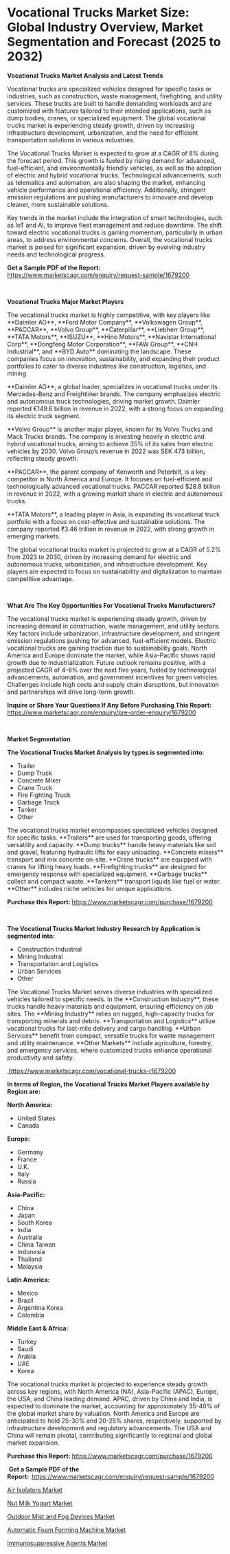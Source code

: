 <p><h1>Vocational Trucks Market Size: Global Industry Overview, Market Segmentation and Forecast (2025 to 2032)</h1></p><p><strong>Vocational Trucks Market Analysis and Latest Trends</strong></p>
<p><p>Vocational trucks are specialized vehicles designed for specific tasks or industries, such as construction, waste management, firefighting, and utility services. These trucks are built to handle demanding workloads and are customized with features tailored to their intended applications, such as dump bodies, cranes, or specialized equipment. The global vocational trucks market is experiencing steady growth, driven by increasing infrastructure development, urbanization, and the need for efficient transportation solutions in various industries.</p><p>The Vocational Trucks Market is expected to grow at a CAGR of 8% during the forecast period. This growth is fueled by rising demand for advanced, fuel-efficient, and environmentally friendly vehicles, as well as the adoption of electric and hybrid vocational trucks. Technological advancements, such as telematics and automation, are also shaping the market, enhancing vehicle performance and operational efficiency. Additionally, stringent emission regulations are pushing manufacturers to innovate and develop cleaner, more sustainable solutions.</p><p>Key trends in the market include the integration of smart technologies, such as IoT and AI, to improve fleet management and reduce downtime. The shift toward electric vocational trucks is gaining momentum, particularly in urban areas, to address environmental concerns. Overall, the vocational trucks market is poised for significant expansion, driven by evolving industry needs and technological progress.</p></p>
<p><strong>Get a Sample PDF of the Report:&nbsp;</strong> <a href="https://www.marketscagr.com/enquiry/request-sample/1679200?utm_campaign=1944&utm_medium=2&utm_source=Github&utm_content=ia&utm_term=21012025&utm_id=vocational-trucks">https://www.marketscagr.com/enquiry/request-sample/1679200</a></p>
<p>&nbsp;</p>
<p><strong>Vocational Trucks Major Market Players</strong></p>
<p><p>The vocational trucks market is highly competitive, with key players like **Daimler AG**, **Ford Motor Company**, **Volkswagen Group**, **PACCAR**, **Volvo Group**, **Caterpillar**, **Liebherr Group**, **TATA Motors**, **ISUZU**, **Hino Motors**, **Navistar International Corp**, **Dongfeng Motor Corporation**, **FAW Group**, **CNH Industrial**, and **BYD Auto** dominating the landscape. These companies focus on innovation, sustainability, and expanding their product portfolios to cater to diverse industries like construction, logistics, and mining.</p><p>**Daimler AG**, a global leader, specializes in vocational trucks under its Mercedes-Benz and Freightliner brands. The company emphasizes electric and autonomous truck technologies, driving market growth. Daimler reported €149.6 billion in revenue in 2022, with a strong focus on expanding its electric truck segment.</p><p>**Volvo Group** is another major player, known for its Volvo Trucks and Mack Trucks brands. The company is investing heavily in electric and hybrid vocational trucks, aiming to achieve 35% of its sales from electric vehicles by 2030. Volvo Group’s revenue in 2022 was SEK 473 billion, reflecting steady growth.</p><p>**PACCAR**, the parent company of Kenworth and Peterbilt, is a key competitor in North America and Europe. It focuses on fuel-efficient and technologically advanced vocational trucks. PACCAR reported $28.8 billion in revenue in 2022, with a growing market share in electric and autonomous trucks.</p><p>**TATA Motors**, a leading player in Asia, is expanding its vocational truck portfolio with a focus on cost-effective and sustainable solutions. The company reported ₹3.46 trillion in revenue in 2022, with strong growth in emerging markets.</p><p>The global vocational trucks market is projected to grow at a CAGR of 5.2% from 2023 to 2030, driven by increasing demand for electric and autonomous trucks, urbanization, and infrastructure development. Key players are expected to focus on sustainability and digitalization to maintain competitive advantage.</p></p>
<p>&nbsp;</p>
<p><strong>What Are The Key Opportunities For Vocational Trucks Manufacturers?</strong></p>
<p><p>The vocational trucks market is experiencing steady growth, driven by increasing demand in construction, waste management, and utility sectors. Key factors include urbanization, infrastructure development, and stringent emission regulations pushing for advanced, fuel-efficient models. Electric vocational trucks are gaining traction due to sustainability goals. North America and Europe dominate the market, while Asia-Pacific shows rapid growth due to industrialization. Future outlook remains positive, with a projected CAGR of 4-6% over the next five years, fueled by technological advancements, automation, and government incentives for green vehicles. Challenges include high costs and supply chain disruptions, but innovation and partnerships will drive long-term growth.</p></p>
<p><strong>Inquire or Share Your Questions If Any Before Purchasing This Report:</strong> <a href="https://www.marketscagr.com/enquiry/pre-order-enquiry/1679200?utm_campaign=1944&utm_medium=2&utm_source=Github&utm_content=ia&utm_term=21012025&utm_id=vocational-trucks">https://www.marketscagr.com/enquiry/pre-order-enquiry/1679200</a></p>
<p>&nbsp;</p>
<p><strong>Market Segmentation</strong></p>
<p><strong>The Vocational Trucks Market Analysis by types is segmented into:</strong></p>
<p><ul><li>Trailer</li><li>Dump Truck</li><li>Concrete Mixer</li><li>Crane Truck</li><li>Fire Fighting Truck</li><li>Garbage Truck</li><li>Tanker</li><li>Other</li></ul></p>
<p><p>The vocational trucks market encompasses specialized vehicles designed for specific tasks. **Trailers** are used for transporting goods, offering versatility and capacity. **Dump trucks** handle heavy materials like soil and gravel, featuring hydraulic lifts for easy unloading. **Concrete mixers** transport and mix concrete on-site. **Crane trucks** are equipped with cranes for lifting heavy loads. **Firefighting trucks** are designed for emergency response with specialized equipment. **Garbage trucks** collect and compact waste. **Tankers** transport liquids like fuel or water. **Other** includes niche vehicles for unique applications.</p></p>
<p><strong>Purchase this Report:&nbsp;</strong><a href="https://www.marketscagr.com/purchase/1679200?utm_campaign=1944&utm_medium=2&utm_source=Github&utm_content=ia&utm_term=21012025&utm_id=vocational-trucks">https://www.marketscagr.com/purchase/1679200</a></p>
<p>&nbsp;</p>
<p><strong>The Vocational Trucks Market Industry Research by Application is segmented into:</strong></p>
<p><ul><li>Construction Industrial</li><li>Mining Industral</li><li>Transportation and Logistics</li><li>Urban Services</li><li>Other</li></ul></p>
<p><p>The Vocational Trucks Market serves diverse industries with specialized vehicles tailored to specific needs. In the **Construction Industry**, these trucks handle heavy materials and equipment, ensuring efficiency on job sites. The **Mining Industry** relies on rugged, high-capacity trucks for transporting minerals and debris. **Transportation and Logistics** utilize vocational trucks for last-mile delivery and cargo handling. **Urban Services** benefit from compact, versatile trucks for waste management and utility maintenance. **Other Markets** include agriculture, forestry, and emergency services, where customized trucks enhance operational productivity and safety.</p></p>
<p><a href="https://www.marketscagr.com/vocational-trucks-r1679200?utm_campaign=1944&utm_medium=2&utm_source=Github&utm_content=ia&utm_term=21012025&utm_id=vocational-trucks">&nbsp;https://www.marketscagr.com/vocational-trucks-r1679200</a></p>
<p><strong>In terms of Region, the Vocational Trucks Market Players available by Region are:</strong></p>
<p>
    <p> <strong> North America: </strong>
        <ul>
            <li>United States</li>
            <li>Canada</li>
        </ul>
        </p> 
    <p> <strong> Europe: </strong>
        <ul>
            <li>Germany</li>
            <li>France</li>
            <li>U.K.</li>
            <li>Italy</li>
            <li>Russia</li>
        </ul>
        </p> 
    <p> <strong> Asia-Pacific: </strong>
        <ul>
            <li>China</li>
            <li>Japan</li>
            <li>South Korea</li>
            <li>India</li>
            <li>Australia</li>
            <li>China Taiwan</li>
            <li>Indonesia</li>
            <li>Thailand</li>
            <li>Malaysia</li>
        </ul>
        </p> 
    <p> <strong> Latin America: </strong>
        <ul>
            <li>Mexico</li>
            <li>Brazil</li>
            <li>Argentina Korea</li>
            <li>Colombia</li>
        </ul>
        </p> 
    <p> <strong> Middle East & Africa: </strong>
        <ul>
            <li>Turkey</li>
            <li>Saudi</li>
            <li>Arabia</li>
            <li>UAE</li>
            <li>Korea</li>
        </ul>
    </p>
    </p>
<p><p>The vocational trucks market is projected to experience steady growth across key regions, with North America (NA), Asia-Pacific (APAC), Europe, the USA, and China leading demand. APAC, driven by China and India, is expected to dominate the market, accounting for approximately 35-40% of the global market share by valuation. North America and Europe are anticipated to hold 25-30% and 20-25% shares, respectively, supported by infrastructure development and regulatory advancements. The USA and China will remain pivotal, contributing significantly to regional and global market expansion.</p></p>
<p><strong>Purchase this Report: </strong><a href="https://www.marketscagr.com/purchase/1679200?utm_campaign=1944&utm_medium=2&utm_source=Github&utm_content=ia&utm_term=21012025&utm_id=vocational-trucks">https://www.marketscagr.com/purchase/1679200</a></p>
<p>&nbsp;<strong>Get a Sample PDF of the Report:&nbsp;&nbsp;</strong><a href="https://www.marketscagr.com/enquiry/request-sample/1679200?utm_campaign=1944&utm_medium=2&utm_source=Github&utm_content=ia&utm_term=21012025&utm_id=vocational-trucks">https://www.marketscagr.com/enquiry/request-sample/1679200</a></p>
<p><strong></strong></p>
<p><p><a href="https://www.linkedin.com/pulse/global-air-isolators-markets-growth-journey-current-size-103-nsnme?utm_campaign=1944&utm_medium=2&utm_source=Github&utm_content=ia&utm_term=21012025&utm_id=vocational-trucks">Air Isolators Market</a></p><p><a href="https://www.linkedin.com/pulse/immense-growth-nut-milk-yogurt-market-projected-2025-n6ifc?utm_campaign=1944&utm_medium=2&utm_source=Github&utm_content=ia&utm_term=21012025&utm_id=vocational-trucks">Nut Milk Yogurt Market</a></p><p><a href="https://www.linkedin.com/pulse/comprehensive-analysis-global-outdoor-mist-fog-devices-market-csd1e?utm_campaign=1944&utm_medium=2&utm_source=Github&utm_content=ia&utm_term=21012025&utm_id=vocational-trucks">Outdoor Mist and Fog Devices Market</a></p><p><a href="https://www.linkedin.com/pulse/whats-fueling-automatic-foam-forming-machine-markets-growth-lzzbe?utm_campaign=1944&utm_medium=2&utm_source=Github&utm_content=ia&utm_term=21012025&utm_id=vocational-trucks">Automatic Foam Forming Machine Market</a></p><p><a href="https://www.linkedin.com/pulse/global-immunosuppressive-agents-industry-analysis-share-yssbe?utm_campaign=1944&utm_medium=2&utm_source=Github&utm_content=ia&utm_term=21012025&utm_id=vocational-trucks">Immunosuppressive Agents Market</a></p></p>